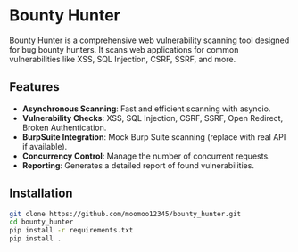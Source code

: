 # Bounty Hunter

Bounty Hunter is a comprehensive web vulnerability scanning tool designed for bug bounty hunters. It scans web applications for common vulnerabilities like XSS, SQL Injection, CSRF, SSRF, and more.

## Features

- **Asynchronous Scanning**: Fast and efficient scanning with asyncio.
- **Vulnerability Checks**: XSS, SQL Injection, CSRF, SSRF, Open Redirect, Broken Authentication.
- **BurpSuite Integration**: Mock Burp Suite scanning (replace with real API if available).
- **Concurrency Control**: Manage the number of concurrent requests.
- **Reporting**: Generates a detailed report of found vulnerabilities.

## Installation

```bash
git clone https://github.com/moomoo12345/bounty_hunter.git
cd bounty_hunter
pip install -r requirements.txt
pip install .
